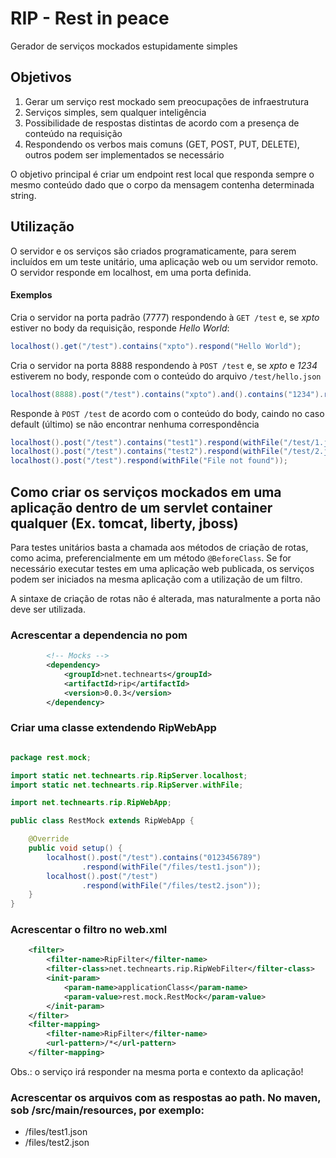 # RIP - Rest in peace

Gerador de serviços mockados estupidamente simples

## Objetivos

1. Gerar um serviço rest mockado sem preocupações de infraestrutura
1. Serviços simples, sem qualquer inteligência
1. Possibilidade de respostas distintas de acordo com a presença de conteúdo na requisição
1. Respondendo os verbos mais comuns (GET, POST, PUT, DELETE), outros podem ser implementados se necessário

O objetivo principal é criar um endpoint rest local que responda sempre o 
mesmo conteúdo dado que o corpo da mensagem contenha determinada string.

## Utilização

O servidor e os serviços são criados programaticamente, para serem incluídos em um
teste unitário, uma aplicação web ou um servidor remoto. O servidor responde em 
localhost, em uma porta definida.

#### Exemplos
Cria o servidor na porta padrão (7777) respondendo à `GET /test` e, se
*xpto* estiver no body da requisição, responde *Hello World*:

```java
localhost().get("/test").contains("xpto").respond("Hello World");
```

Cria o servidor na porta 8888 respondendo à `POST /test` e, se *xpto* e *1234* estiverem
no body, responde com o conteúdo do arquivo `/test/hello.json` 

```java
localhost(8888).post("/test").contains("xpto").and().contains("1234").respond(withFile("/test/hello.json"));
```

Responde à `POST /test` de acordo com o conteúdo do body, caindo no caso default (último)
se não encontrar nenhuma correspondência

```java
localhost().post("/test").contains("test1").respond(withFile("/test/1.json"));
localhost().post("/test").contains("test2").respond(withFile("/test/2.json"));
localhost().post("/test").respond(withFile("File not found"));
```

## Como criar os serviços mockados em uma aplicação dentro de um servlet container qualquer (Ex. tomcat, liberty, jboss)

Para testes unitários basta a chamada aos métodos de criação de rotas, como acima,
preferencialmente em um método `@BeforeClass`. Se for necessário executar
testes em uma aplicação web publicada, os serviços podem ser iniciados na mesma
aplicação com a utilização de um filtro.

A sintaxe de criação de rotas não é alterada, mas naturalmente a porta não deve ser
utilizada.

### Acrescentar a dependencia no pom

```xml
        <!-- Mocks -->
        <dependency>
            <groupId>net.technearts</groupId>
            <artifactId>rip</artifactId>
            <version>0.0.3</version>
        </dependency>
```

### Criar uma classe extendendo RipWebApp

```java

package rest.mock;

import static net.technearts.rip.RipServer.localhost;
import static net.technearts.rip.RipServer.withFile;

import net.technearts.rip.RipWebApp;

public class RestMock extends RipWebApp {

    @Override
    public void setup() {
        localhost().post("/test").contains("0123456789")
                .respond(withFile("/files/test1.json"));
        localhost().post("/test")
                .respond(withFile("/files/test2.json"));
    }
}
```

### Acrescentar o filtro no web.xml

```xml
    <filter>
        <filter-name>RipFilter</filter-name>
        <filter-class>net.technearts.rip.RipWebFilter</filter-class>
        <init-param>
            <param-name>applicationClass</param-name>
            <param-value>rest.mock.RestMock</param-value>
        </init-param>
    </filter>
    <filter-mapping>
        <filter-name>RipFilter</filter-name>
        <url-pattern>/*</url-pattern>
    </filter-mapping>
```

Obs.: o serviço irá responder na mesma porta e contexto da aplicação!

### Acrescentar os arquivos com as respostas ao path. No maven, sob /src/main/resources, por exemplo:
- /files/test1.json
- /files/test2.json
